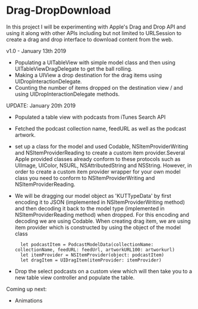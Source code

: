 # Drag-DropDownload
In this project I will be experimenting with Apple's Drag and Drop API and using it along with other APIs including but not limited to URLSession to create a drag and drop interface to download content from the web. 

v1.0 - January 13th 2019
- Populating a UITableView with simple model class and then using UITableViewDragDelegate to get the ball rolling. 
- Making a UIView a drop destination for the drag items using UIDropInteractionDelegate.
- Counting the number of items dropped on the destination view / and using UIDropInteractionDelegate methods. 

UPDATE: January 20th 2019 
- Populated a table view with podcasts from iTunes Search API
- Fetched the podcast collection name, feedURL as well as the podcast artwork.
- set up a class for the model and used Codable, NSItemProviderWriting and NSItemProviderReading to create a custom item provider.Several Apple provided classes already conform to these protocols such as UIImage, UIColor, NSURL, NSAttributedString and NSString. However, in order to create a custom item provider wrapper for your own model class you need to conform to NSItemProviderWriting and NSItemProviderReading. 
- We will be dragging our model object as 'KUTTypeData' by first encoding it to JSON (implemented in NSItemProviderWriting method) and then decoding it back to the model type (implemented in NSItemProviderReading method) when dropped. For this encoding and decoding we are using Codable. 
When creating drag item, we are using item provider which is constructed by using the object of the model class 
        
        let podcastItem = PodcastModelData(collectionName: collectionName, feedURL: feedUrl, artworkURL100: artworkurl)
        let itemProvider = NSItemProvider(object: podcastItem)
        let dragItem = UIDragItem(itemProvider: itemProvider)
- Drop the select podcasts on a custom view which will then take you to a new table view controller and populate the table.

Coming up next: 
- Animations 

